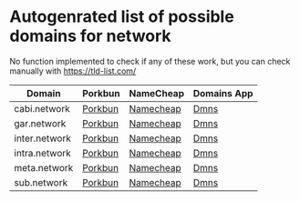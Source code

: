 # Autogenrated list of possible domains for network

No function implemented to check if any of these work, but you can check manually with https://tld-list.com/

| Domain | Porkbun | NameCheap | Domains App |
|---|---|---|---|
| cabi.network | [Porkbun](https://porkbun.com/checkout/search?prb=e814663da1&tlds=&idnLanguage=&search=search&q=cabi.network) | [Namecheap](https://www.namecheap.com/domains/registration/results/?domain=cabi.network) | [Dmns](https://dmns.app/domains?q=cabi.network) |
| gar.network | [Porkbun](https://porkbun.com/checkout/search?prb=e814663da1&tlds=&idnLanguage=&search=search&q=gar.network) | [Namecheap](https://www.namecheap.com/domains/registration/results/?domain=gar.network) | [Dmns](https://dmns.app/domains?q=gar.network) |
| inter.network | [Porkbun](https://porkbun.com/checkout/search?prb=e814663da1&tlds=&idnLanguage=&search=search&q=inter.network) | [Namecheap](https://www.namecheap.com/domains/registration/results/?domain=inter.network) | [Dmns](https://dmns.app/domains?q=inter.network) |
| intra.network | [Porkbun](https://porkbun.com/checkout/search?prb=e814663da1&tlds=&idnLanguage=&search=search&q=intra.network) | [Namecheap](https://www.namecheap.com/domains/registration/results/?domain=intra.network) | [Dmns](https://dmns.app/domains?q=intra.network) |
| meta.network | [Porkbun](https://porkbun.com/checkout/search?prb=e814663da1&tlds=&idnLanguage=&search=search&q=meta.network) | [Namecheap](https://www.namecheap.com/domains/registration/results/?domain=meta.network) | [Dmns](https://dmns.app/domains?q=meta.network) |
| sub.network | [Porkbun](https://porkbun.com/checkout/search?prb=e814663da1&tlds=&idnLanguage=&search=search&q=sub.network) | [Namecheap](https://www.namecheap.com/domains/registration/results/?domain=sub.network) | [Dmns](https://dmns.app/domains?q=sub.network) |
